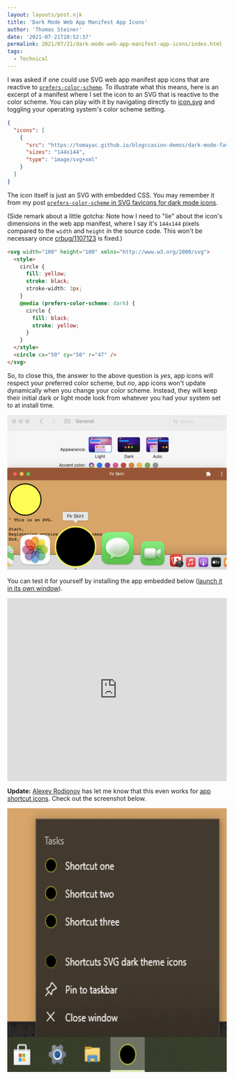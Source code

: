 ```yaml
---
layout: layouts/post.njk
title: 'Dark Mode Web App Manifest App Icons'
author: 'Thomas Steiner'
date: '2021-07-21T10:52:37'
permalink: 2021/07/21/dark-mode-web-app-manifest-app-icons/index.html
tags:
  - Technical
---
```


I was asked if one could use SVG web app manifest app icons that are reactive to
[`prefers-color-scheme`](https://web.dev/prefers-color-scheme/). To illustrate
what this means, here is an excerpt of a manifest where I set the icon to an SVG
that is reactive to the color scheme. You can play with it by navigating
directly to
[icon.svg](https://tomayac.github.io/blogccasion-demos/dark-mode-favicon/icon.svg)
and toggling your operating system's color scheme setting.

```json
{
  "icons": [
    {
      "src": "https://tomayac.github.io/blogccasion-demos/dark-mode-favicon/icon.svg",
      "sizes": "144x144",
      "type": "image/svg+xml"
    }
  ]
}
```

The icon itself is just an SVG with embedded CSS. You may remember it from my
post
[`prefers-color-scheme` in SVG favicons for dark mode icons](/2019/09/21/prefers-color-scheme-in-svg-favicons-for-dark-mode-icons/).

(Side remark about a little gotcha: Note how I need to "lie" about the icon's
dimensions in the web app manifest, where I say it's `144x144` pixels compared
to the `width` and `height` in the source code. This won't be necessary once
[crbug/1107123](https://crbug.com/1107123) is fixed.)

```html
<svg width="100" height="100" xmlns="http://www.w3.org/2000/svg">
  <style>
    circle {
      fill: yellow;
      stroke: black;
      stroke-width: 3px;
    }
    @media (prefers-color-scheme: dark) {
      circle {
        fill: black;
        stroke: yellow;
      }
    }
  </style>
  <circle cx="50" cy="50" r="47" />
</svg>
```

So, to close this, the answer to the above question is _yes_, app icons will
respect your preferred color scheme, but _no_, app icons won't update
dynamically when you change your color scheme. Instead, they will keep their
initial dark or light mode look from whatever you had your system set to at
install time.

![macOS Settings shows the system is set to light mode, but the app icon is still presented in dark mode, since it was installed when dark mode was enabled.](/images/dark-mode-app-icons.png)

You can test it for yourself by installing the app embedded below
([launch it in its own window](https://tomayac.github.io/blogccasion-demos/general-sly-olive/)).

<div style="height: 420px; width: 100%;">
  <iframe
    src="https://tomayac.github.io/blogccasion-demos/general-sly-olive/"
    allow="geolocation; microphone; camera; midi; vr; encrypted-media"
    style="height: 100%; width: 100%; border: 0;">
  </iframe>
</div>

<strong>Update:</strong> [Alexey Rodionov](https://twitter.com/alexey_rodionov)
has let me know that this even works for
[app shortcut icons](https://web.dev/app-shortcuts/#icons-%28optional%29). Check
out the screenshot below.

<img src="/images/app-shortcut-icons.png" alt="App shortcut icons displayed in dark mode." width="613" height="605" />
